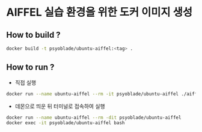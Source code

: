 # AIFFEL 실습 환경을 위한 도커 이미지 생성

## How to build ?
```bash
docker build -t psyoblade/ubuntu-aiffel:<tag> .
```

## How to run ?
* 직접 실행
```bash
docker run --name ubuntu-aiffel --rm -it psyoblade/ubuntu-aiffel ./aiffel.sh sqoop
```
* 데몬으로 띄운 뒤 터미널로 접속하여 실행
```bash
docker run --name ubuntu-aiffel --rm -dit psyoblade/ubuntu-aiffel
docker exec -it psyoblade/ubuntu-aiffel bash
```

